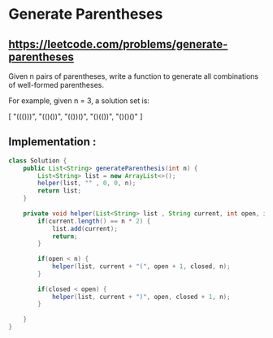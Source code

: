 # Generate Parentheses
## https://leetcode.com/problems/generate-parentheses

Given n pairs of parentheses, write a function to generate all combinations of well-formed parentheses.

For example, given n = 3, a solution set is:

[
  "((()))",
  "(()())",
  "(())()",
  "()(())",
  "()()()"
]

## Implementation :
```java
class Solution {
    public List<String> generateParenthesis(int n) {
        List<String> list = new ArrayList<>();
        helper(list, "" , 0, 0, n);
        return list;
    }
    
    private void helper(List<String> list , String current, int open, int closed, int n) {
        if(current.length() == n * 2) {
            list.add(current);
            return;
        }
        
        if(open < n) {
            helper(list, current + "(", open + 1, closed, n);
        }
        
        if(closed < open) {
            helper(list, current + ")", open, closed + 1, n);
        }
            
    }
}
```
